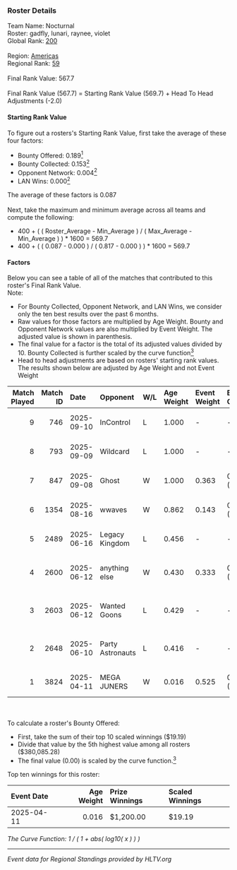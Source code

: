 ### Roster Details<br />
Team Name: Nocturnal<br />
Roster: gadfly, lunari, raynee, violet<br />
Global Rank: [200](../../standings_global_2025_10_06.md)<br />
<br />
Region: [Americas]( ../../standings_americas_2025_10_06.md)<br />
Regional Rank: [59]( ../../standings_americas_2025_10_06.md)<br />
<br />
Final Rank Value:  567.7<br />
<br />
Final Rank Value (567.7) = Starting Rank Value (569.7) + Head To Head Adjustments (-2.0)<br />

#### Starting Rank Value<br />
To figure out a rosters's Starting Rank Value, first take the average of these four factors:<br />
- Bounty Offered: 0.189[<sup>1</sup>](#table2)
- Bounty Collected: 0.153[<sup>2</sup>](#table1)
- Opponent Network: 0.004[<sup>2</sup>](#table1)
- LAN Wins: 0.000[<sup>2</sup>](#table1)

The average of these factors is 0.087<br />
<br />
Next, take the maximum and minimum average across all teams and compute the following:<br />
- 400 + ( ( Roster_Average - Min_Average ) / ( Max_Average - Min_Average ) ) * 1600 = 569.7
- 400 + ( ( 0.087 - 0.000 ) / ( 0.817 - 0.000 ) ) * 1600 = 569.7


#### Factors<br />
Below you can see a table of all of the matches that contributed to this roster's Final Rank Value.<br />
Note:<br />

- For Bounty Collected, Opponent Network, and LAN Wins, we consider only the ten best results over the past 6 months.
- Raw values for those factors are multiplied by Age Weight. Bounty and Opponent Network values are also multiplied by Event Weight. The adjusted value is shown in parenthesis.
- The final value for a factor is the total of its adjusted values divided by 10. Bounty Collected is further scaled by the curve function[<sup>3</sup>](#curveFunction)
- Head to head adjustments are based on rosters' starting rank values. The results shown below are adjusted by Age Weight and not Event Weight
<span id="table1"></span><br />


| Match Played | Match ID | Date       | Opponent         | W/L | Age Weight | Event Weight | Bounty Collected | Opponent Network | LAN Wins  | H2H Adj. | Roster                                          |
| -: | -: | :- | :- | :- | :- | :- | :- | :- | :- | -: | :- |
|            9 |      746 | 2025-09-10 | InControl        | L   | 1.000      | -            | -                | -                | -         |   -10.45 | gadfly, lunari, madss, raynee, violet           |
|            8 |      793 | 2025-09-09 | Wildcard         | L   | 1.000      | -            | -                | -                | -         |    -1.09 | gadfly, lunari, madss, raynee, violet           |
|            7 |      847 | 2025-09-08 | Ghost            | W   | 1.000      | 0.363        | 0.000 (0.000)    | 0.054 (0.020)    | 0 (0.000) |    11.37 | gadfly, lunari, madss, raynee, violet           |
|            6 |     1354 | 2025-08-16 | wwaves           | W   | 0.862      | 0.143        | 0.000 (0.000)    | 0.037 (0.005)    | 0 (0.000) |    13.14 | ashe, gadfly, lunari, raynee, violet            |
|            5 |     2489 | 2025-06-16 | Legacy Kingdom   | L   | 0.456      | -            | -                | -                | -         |    -7.63 | gadfly, lunari, n0xxy, raynee, violet           |
|            4 |     2600 | 2025-06-12 | anything else    | W   | 0.430      | 0.333        | 0.000 (0.000)    | 0.143 (0.020)    | 0 (0.000) |     5.18 | gadfly, Lambchoppington, lunari, raynee, violet |
|            3 |     2603 | 2025-06-12 | Wanted Goons     | L   | 0.429      | -            | -                | -                | -         |    -7.47 | gadfly, Lambchoppington, lunari, raynee, violet |
|            2 |     2648 | 2025-06-10 | Party Astronauts | L   | 0.416      | -            | -                | -                | -         |    -5.22 | gadfly, Lambchoppington, n0xxy, raynee, violet  |
|            1 |     3824 | 2025-04-11 | MEGA JUNERS      | W   | 0.016      | 0.525        | 0.000 (0.000)    | 0.000 (0.000)    | 0 (0.000) |     0.20 | ashe, gadfly, lunari, raynee, violet            |

<br />
<span id="table2"></span><br />
To calculate a roster's Bounty Offered:<br />

- First, take the sum of their top 10 scaled winnings ($19.19)
- Divide that value by the 5th highest value among all rosters ($380,085.28)
- The final value (0.00) is scaled by the curve function.[<sup>3</sup>](#curveFunction)

Top ten winnings for this roster:<br />

| Event Date | Age Weight | Prize Winnings | Scaled Winnings |
| :- | -: | :- | :- |
| 2025-04-11 |      0.016 | $1,200.00      | $19.19          |


<span id="curveFunction"></span>_The Curve Function: 1 / ( 1 + abs( log10( x ) ) )_<br />

---
_Event data for Regional Standings provided by HLTV.org_<br />

